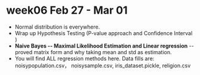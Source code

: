 
# week06 Feb 27 - Mar 01

- Normal distribution is everywhere.
- Wrap up Hypothesis Testing (P-value approach and Confidence Interval )
- **Naive Bayes -- Maximal Likelihood Estimation and Linear regression** --  proved matrix form and why taking mean and std as estimation.
- You will find ALL regression methods here. Data fills are: noisypopulation.csv， noisysample.csv, iris_dataset.pickle, religion.csv
